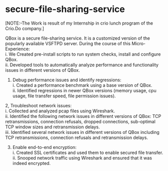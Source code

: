 # secure-file-sharing-service

[NOTE:-The Work is result of my Internship in crio lunch program of the Crio.Do company.]

QBox is a secure file-sharing service. It is a customized version of the popularly available VSFTPD server. During the course of this Micro-Experience:    
  i. We Created pre-install scripts to run system checks, install and configure QBox.    
  ii. Developed tools to automatically analyze performance and functionality issues in different versions of QBox.    

1. Debug performance issues and identify regressions:   
    i. Created a performance benchmark using a base version of QBox.    
    ii. Identified regressions in newer QBox versions (memory usage, cpu usage, file transfer speed, file permission issues).

2, Troubleshoot network issues:   
    i. Collected and analyzed pcap files using Wireshark.    
    ii. Identified the following network issues in different versions of QBox: TCP retransmissions, connection refusals, dropped connections, sub-optimal TCP window sizes and retransmission delays.   
    iii. Identified several network issues in different versions of QBox including TCP retransmissions, connection refusals and retransmission delays.   

3. Enable end-to-end encryption:    
    i. Created SSL certificates and used them to enable secured file transfer.   
    ii. Snooped network traffic using Wireshark and ensured that it was indeed encrypted.   
